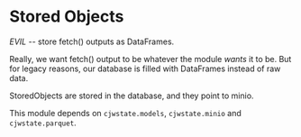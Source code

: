 Stored Objects
==============

*EVIL* -- store fetch() outputs as DataFrames.

Really, we want fetch() output to be whatever the module _wants_ it to be. But
for legacy reasons, our database is filled with DataFrames instead of raw data.

StoredObjects are stored in the database, and they point to minio.

This module depends on `cjwstate.models`, `cjwstate.minio` and
`cjwstate.parquet`.
